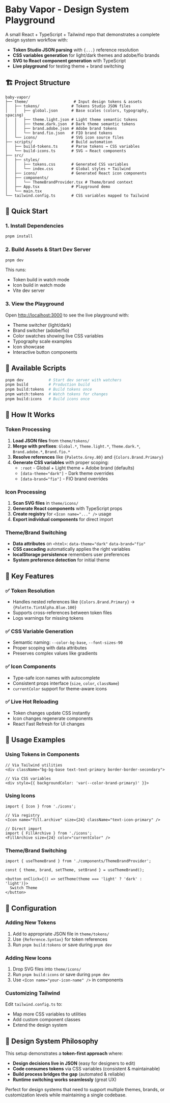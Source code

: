 # Baby Vapor - Design System Playground

A small React + TypeScript + Tailwind repo that demonstrates a complete design system workflow with:

- **Token Studio JSON parsing** with `{...}` reference resolution
- **CSS variables generation** for light/dark themes and adobe/fio brands  
- **SVG to React component generation** with TypeScript
- **Live playground** for testing theme + brand switching

## 🏗️ Project Structure

```
baby-vapor/
├── theme/                    # Input design tokens & assets
│   ├── tokens/              # Tokens Studio JSON files
│   │   ├── global.json      # Base scales (colors, typography, spacing)
│   │   ├── theme.light.json # Light theme semantic tokens
│   │   ├── theme.dark.json  # Dark theme semantic tokens
│   │   ├── brand.adobe.json # Adobe brand tokens
│   │   └── brand.fio.json   # FIO brand tokens
│   └── icons/               # SVG icon source files
├── scripts/                 # Build automation
│   ├── build-tokens.ts      # Parse tokens → CSS variables
│   └── build-icons.ts       # SVG → React components
├── src/
│   ├── styles/
│   │   ├── tokens.css       # Generated CSS variables
│   │   └── index.css        # Global styles + Tailwind
│   ├── icons/               # Generated React icon components
│   ├── components/
│   │   └── ThemeBrandProvider.tsx # Theme/brand context
│   ├── App.tsx              # Playground demo
│   └── main.tsx
└── tailwind.config.ts       # CSS variables mapped to Tailwind
```

## 🚀 Quick Start

### 1. Install Dependencies

```bash
pnpm install
```

### 2. Build Assets & Start Dev Server

```bash
pnpm dev
```

This runs:
- Token build in watch mode
- Icon build in watch mode  
- Vite dev server

### 3. View the Playground

Open [http://localhost:3000](http://localhost:3000) to see the live playground with:

- Theme switcher (light/dark)
- Brand switcher (adobe/fio)
- Color swatches showing live CSS variables
- Typography scale examples
- Icon showcase
- Interactive button components

## 📝 Available Scripts

```bash
pnpm dev           # Start dev server with watchers
pnpm build         # Production build
pnpm build:tokens  # Build tokens once
pnpm watch:tokens  # Watch tokens for changes
pnpm build:icons   # Build icons once
```

## 🎨 How It Works

### Token Processing

1. **Load JSON files** from `theme/tokens/`
2. **Merge with prefixes**: `Global.*`, `Theme.light.*`, `Theme.dark.*`, `Brand.adobe.*`, `Brand.fio.*`
3. **Resolve references** like `{Palette.Grey.80}` and `{Colors.Brand.Primary}`
4. **Generate CSS variables** with proper scoping:
   - `:root` - Global + Light theme + Adobe brand (defaults)
   - `[data-theme="dark"]` - Dark theme overrides
   - `[data-brand="fio"]` - FIO brand overrides

### Icon Processing

1. **Scan SVG files** in `theme/icons/`
2. **Generate React components** with TypeScript props
3. **Create registry** for `<Icon name="..." />` usage
4. **Export individual components** for direct import

### Theme/Brand Switching

- **Data attributes** on `<html>`: `data-theme="dark"` `data-brand="fio"`
- **CSS cascading** automatically applies the right variables
- **localStorage persistence** remembers user preferences
- **System preference detection** for initial theme

## 🎯 Key Features

### ✅ Token Resolution
- Handles nested references like `{Colors.Brand.Primary}` → `{Palette.TintAlpha.Blue.100}`
- Supports cross-references between token files
- Logs warnings for missing tokens

### ✅ CSS Variable Generation
- Semantic naming: `--color-bg-base`, `--font-sizes-90`
- Proper scoping with data attributes
- Preserves complex values like gradients

### ✅ Icon Components
- Type-safe icon names with autocomplete
- Consistent props interface (`size`, `color`, `className`)
- `currentColor` support for theme-aware icons

### ✅ Live Hot Reloading
- Token changes update CSS instantly
- Icon changes regenerate components
- React Fast Refresh for UI changes

## 🧩 Usage Examples

### Using Tokens in Components

```tsx
// Via Tailwind utilities
<div className="bg-bg-base text-text-primary border-border-secondary">

// Via CSS variables
<div style={{ backgroundColor: 'var(--color-brand-primary)' }}>
```

### Using Icons

```tsx
import { Icon } from './icons';

// Via registry
<Icon name="fill.archive" size={24} className="text-icon-primary" />

// Direct import
import { FillArchive } from './icons';
<FillArchive size={24} color="currentColor" />
```

### Theme/Brand Switching

```tsx
import { useThemeBrand } from './components/ThemeBrandProvider';

const { theme, brand, setTheme, setBrand } = useThemeBrand();

<button onClick={() => setTheme(theme === 'light' ? 'dark' : 'light')}>
  Switch Theme
</button>
```

## 🔧 Configuration

### Adding New Tokens

1. Add to appropriate JSON file in `theme/tokens/`
2. Use `{Reference.Syntax}` for token references
3. Run `pnpm build:tokens` or save during `pnpm dev`

### Adding New Icons

1. Drop SVG files into `theme/icons/`
2. Run `pnpm build:icons` or save during `pnpm dev`
3. Use `<Icon name="your-icon-name" />` in components

### Customizing Tailwind

Edit `tailwind.config.ts` to:
- Map more CSS variables to utilities
- Add custom component classes
- Extend the design system

## 🎨 Design System Philosophy

This setup demonstrates a **token-first approach** where:

- **Design decisions live in JSON** (easy for designers to edit)
- **Code consumes tokens** via CSS variables (consistent & maintainable)  
- **Build process bridges the gap** (automated & reliable)
- **Runtime switching works seamlessly** (great UX)

Perfect for design systems that need to support multiple themes, brands, or customization levels while maintaining a single codebase.



